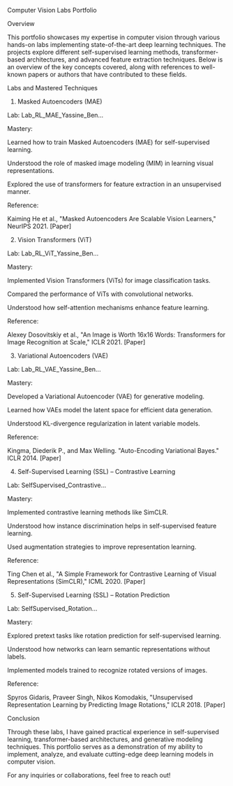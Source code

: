 Computer Vision Labs Portfolio

Overview

This portfolio showcases my expertise in computer vision through various hands-on labs implementing state-of-the-art deep learning techniques. The projects explore different self-supervised learning methods, transformer-based architectures, and advanced feature extraction techniques. Below is an overview of the key concepts covered, along with references to well-known papers or authors that have contributed to these fields.

Labs and Mastered Techniques

1. Masked Autoencoders (MAE)

Lab: Lab_RL_MAE_Yassine_Ben...

Mastery:

Learned how to train Masked Autoencoders (MAE) for self-supervised learning.

Understood the role of masked image modeling (MIM) in learning visual representations.

Explored the use of transformers for feature extraction in an unsupervised manner.

Reference:

Kaiming He et al., "Masked Autoencoders Are Scalable Vision Learners," NeurIPS 2021. [Paper]

2. Vision Transformers (ViT)

Lab: Lab_RL_ViT_Yassine_Ben...

Mastery:

Implemented Vision Transformers (ViTs) for image classification tasks.

Compared the performance of ViTs with convolutional networks.

Understood how self-attention mechanisms enhance feature learning.

Reference:

Alexey Dosovitskiy et al., "An Image is Worth 16x16 Words: Transformers for Image Recognition at Scale," ICLR 2021. [Paper]

3. Variational Autoencoders (VAE)

Lab: Lab_RL_VAE_Yassine_Ben...

Mastery:

Developed a Variational Autoencoder (VAE) for generative modeling.

Learned how VAEs model the latent space for efficient data generation.

Understood KL-divergence regularization in latent variable models.

Reference:

Kingma, Diederik P., and Max Welling. "Auto-Encoding Variational Bayes." ICLR 2014. [Paper]

4. Self-Supervised Learning (SSL) – Contrastive Learning

Lab: SelfSupervised_Contrastive...

Mastery:

Implemented contrastive learning methods like SimCLR.

Understood how instance discrimination helps in self-supervised feature learning.

Used augmentation strategies to improve representation learning.

Reference:

Ting Chen et al., "A Simple Framework for Contrastive Learning of Visual Representations (SimCLR)," ICML 2020. [Paper]

5. Self-Supervised Learning (SSL) – Rotation Prediction

Lab: SelfSupervised_Rotation...

Mastery:

Explored pretext tasks like rotation prediction for self-supervised learning.

Understood how networks can learn semantic representations without labels.

Implemented models trained to recognize rotated versions of images.

Reference:

Spyros Gidaris, Praveer Singh, Nikos Komodakis, "Unsupervised Representation Learning by Predicting Image Rotations," ICLR 2018. [Paper]

Conclusion

Through these labs, I have gained practical experience in self-supervised learning, transformer-based architectures, and generative modeling techniques. This portfolio serves as a demonstration of my ability to implement, analyze, and evaluate cutting-edge deep learning models in computer vision.

For any inquiries or collaborations, feel free to reach out!

